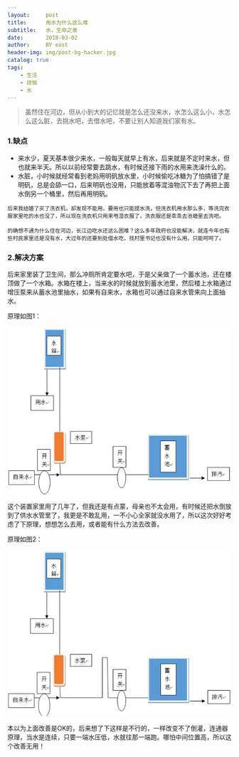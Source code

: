 ```yaml
---
layout:     post
title:      用水为什么这么难
subtitle:   水，生命之泉
date:       2018-03-02
author:     BY east
header-img: img/post-bg-hacker.jpg
catalog: true
tags:
    - 生活
    - 烦恼
    - 水
---
```


> 虽然住在河边，但从小到大的记忆就是怎么还没来水，水怎么这么小，水怎么这么脏，去挑水吧，去借水吧，不要让别人知道我们家有水。

### 1.缺点

*   来水少，夏天基本很少来水，一般每天就早上有水，后来就是不定时来水，但也就来半天。所以以前经常要去跳水，有时候还接下雨的水用来洗澡什么的。
*   水脏，小时候就经常看到老妈用明矾放水里，小时候偷吃冰糖为了怕搞错了是明矾，总是会舔一口，后来明矾也没用，只能放着等混浊物沉下去了再把上面水倒另一个桶里，然后再用明矾。

```
后来我结婚了买了洗衣机，却发现不能用，要用也只能提水洗，但洗衣机用水那么多，等洗完衣服家里吃的水也没了，所以现在洗衣机只用来甩湿衣服了，洗衣服还是乖乖去池塘里去洗吧。

的确想不通为什么住在河边，长江边吃水还这么困难？这么多年政府也没能解决，就连今年也有些村民家里还是没有水，大过年的还要到处借水吃，找村里书记也没有什么用，只能呵呵了。
```

### 2.解决方案

后来家里装了卫生间，那么冲厕所肯定要水吧，于是父亲做了一个蓄水池，还在楼顶做了一个水箱。水箱在楼上，当来水的时候就放到蓄水池里，然后楼上水箱通过增压泵来从蓄水池里抽水，如果有自来水，水箱也可以通过自来水管来向上面抽水。

原理如图1：

![water_hard.png](img/water_hard.png)


这个装置家里用了几年了，但我还是有点蒙，母亲也不太会用，有时候还把水倒放到了供水水管里了，我更是不敢乱用，一不小心全家就没水用了，所以这次好好考虑了下原理，想想怎么去用，或者能有什么方法去改善。

原理如图2：

![water_hard1.png](img/water_hard1.png)

本以为上面改善是OK的，后来想了下这样是不行的，一样改变不了倒灌，连通器原理，当水是连续，只要一端水压低，水就往那一端跑。哪怕中间位置高，所以这个改善无用！